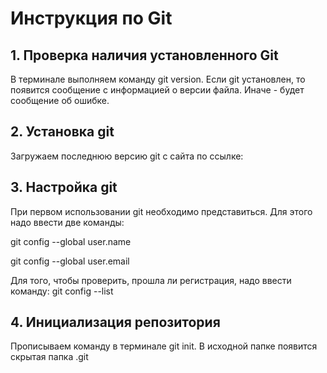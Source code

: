 # Инструкция по Git
## 1. Проверка наличия установленного Git
В терминале выполняем команду git version. Если git установлен, то появится сообщение с информацией о версии файла. Иначе - будет сообщение об ошибке.

## 2. Установка git
Загружаем последнюю версию git с сайта по ссылке: 

## 3. Настройка git
При первом использовании git необходимо представиться. Для этого надо ввести две команды: 

git config --global user.name

git config --global user.email

Для того, чтобы проверить, прошла ли регистрация, надо ввести команду: git config --list

## 4. Инициализация репозитория
Прописываем команду в терминале git init. В исходной папке появится скрытая папка .git